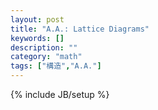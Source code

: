 ```yaml
---
layout: post
title: "A.A.: Lattice Diagrams"
keywords: []
description: ""
category: "math"
tags: ["構造","A.A."]
---
```

{% include JB/setup %}



